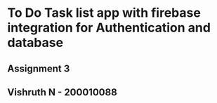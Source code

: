 # To Do Task list app with firebase integration for Authentication and database
## Assignment 3
## Vishruth N - 200010088

